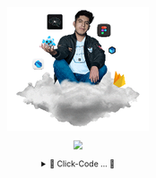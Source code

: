 <div align="center">
<a href="http://www.bastndev.com/">
<img width="50%" src="@bastndev/IMG/Gif/gohit.gif" title="bastndev.com">
</a>
</div>

<div align="center">
<p><img width="30%" src="https://profile-counter.glitch.me/{bastndev}/count.svg"/></p>
</div>

<!-- code IMG -->
<details >
<summary align="center">👾 Click-Code ... 👾</summary>

<p align="center">
   <kbd>
  Our team is composed of passionate developers dedicated to customizing and providing exclusive materials for your GitHub profile. Here, you will find a wide range of resources that will help you stand out and enhance your presence on this collaborative development platform. From custom themes to project templates, we are committed to providing you with the necessary tools.
  </kbd>
</p>

```
  Our team is composed of passionate developers dedicated to customizing and providing exclusive materials for your GitHub profile. Here, you will find a wide range of resources that will help you stand out and enhance your presence on this collaborative development platform. From custom themes to project templates, we are committed to providing you with the necessary tools.
```

<h6>Our team is composed of passionate developers dedicated to customizing and providing exclusive materials for your GitHub profile. Here, you will find a wide range of resources that will help you stand out and enhance your presence on this collaborative development platform. From custom themes to project templates, we are committed to providing you with the necessary tools.</h6>

</details>

